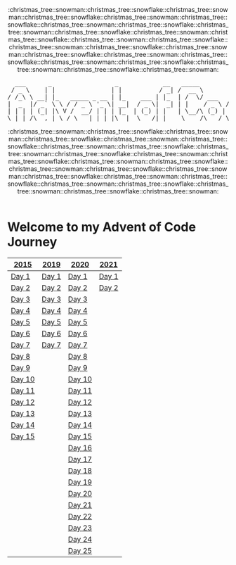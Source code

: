 <div align="center">
:christmas_tree::snowman::christmas_tree::snowflake::christmas_tree::snowman::christmas_tree::snowflake::christmas_tree::snowman::christmas_tree::snowflake::christmas_tree::snowman::christmas_tree::snowflake::christmas_tree::snowman::christmas_tree::snowflake::christmas_tree::snowman::christmas_tree::snowflake::christmas_tree::snowman::christmas_tree::snowflake::christmas_tree::snowman::christmas_tree::snowflake::christmas_tree::snowman::christmas_tree::snowflake::christmas_tree::snowman::christmas_tree::snowflake::christmas_tree::snowman::christmas_tree::snowflake::christmas_tree::snowman::christmas_tree::snowflake::christmas_tree::snowman:
<pre>
  ___      _                 _            __   _____           _      
 / _ \    | |               | |          / _| /  __ \         | |     
/ /_\ \ __| |_   _____ _ __ | |_    ___ | |_  | /  \/ ___   __| | ___ 
|  _  |/ _` \ \ / / _ \ '_ \| __|  / _ \|  _| | |    / _ \ / _` |/ _ \
| | | | (_| |\ V /  __/ | | | |_  | (_) | |   | \__/\ (_) | (_| |  __/
\_| |_/\__,_| \_/ \___|_| |_|\__|  \___/|_|    \____/\___/ \__,_|\___|
</pre>
:christmas_tree::snowman::christmas_tree::snowflake::christmas_tree::snowman::christmas_tree::snowflake::christmas_tree::snowman::christmas_tree::snowflake::christmas_tree::snowman::christmas_tree::snowflake::christmas_tree::snowman::christmas_tree::snowflake::christmas_tree::snowman::christmas_tree::snowflake::christmas_tree::snowman::christmas_tree::snowflake::christmas_tree::snowman::christmas_tree::snowflake::christmas_tree::snowman::christmas_tree::snowflake::christmas_tree::snowman::christmas_tree::snowflake::christmas_tree::snowman::christmas_tree::snowflake::christmas_tree::snowman::christmas_tree::snowflake::christmas_tree::snowman:
</div>
</br>
<div>
  
# Welcome to my Advent of Code Journey

| [2015][2015]      | [2019][2019]      | [2020][2020]      | [2021][2021]      |
| ----------------- | ----------------- | ----------------- | ----------------- |
| [Day 1][2015-01]  | [Day 1][2019-01]  | [Day 1][2020-01]  | [Day 1][2021-01]  |
| [Day 2][2015-02]  | [Day 2][2019-02]  | [Day 2][2020-02]  | [Day 2][2021-02]  |
| [Day 3][2015-03]  | [Day 3][2019-03]  | [Day 3][2020-03]  |                   |
| [Day 4][2015-04]  | [Day 4][2019-04]  | [Day 4][2020-04]  |                   |
| [Day 5][2015-05]  | [Day 5][2019-05]  | [Day 5][2020-05]  |                   |
| [Day 6][2015-06]  | [Day 6][2019-06]  | [Day 6][2020-06]  |                   |
| [Day 7][2015-07]  | [Day 7][2019-07]  | [Day 7][2020-07]  |                   |
| [Day 8][2015-08]  |                   | [Day 8][2020-08]  |                   |
| [Day 9][2015-09]  |                   | [Day 9][2020-09]  |                   |
| [Day 10][2015-10] |                   | [Day 10][2020-10] |                   |
| [Day 11][2015-11] |                   | [Day 11][2020-11] |                   |
| [Day 12][2015-12] |                   | [Day 12][2020-12] |                   |
| [Day 13][2015-13] |                   | [Day 13][2020-13] |                   |
| [Day 14][2015-14] |                   | [Day 14][2020-14] |                   |
| [Day 15][2015-15] |                   | [Day 15][2020-15] |                   |
|                   |                   | [Day 16][2020-16] |                   |
|                   |                   | [Day 17][2020-17] |                   |
|                   |                   | [Day 18][2020-18] |                   |
|                   |                   | [Day 19][2020-19] |                   |
|                   |                   | [Day 20][2020-20] |                   |
|                   |                   | [Day 21][2020-21] |                   |
|                   |                   | [Day 22][2020-22] |                   |
|                   |                   | [Day 23][2020-23] |                   |
|                   |                   | [Day 24][2020-24] |                   |
|                   |                   | [Day 25][2020-25] |                   |

[2015]: 2015
[2015-01]: 2015/src/Day01
[2015-02]: 2015/src/Day02
[2015-03]: 2015/src/Day03
[2015-04]: 2015/src/Day04
[2015-05]: 2015/src/Day05
[2015-06]: 2015/src/Day06
[2015-07]: 2015/src/Day07
[2015-08]: 2015/src/Day08
[2015-09]: 2015/src/Day09
[2015-10]: 2015/src/Day10
[2015-11]: 2015/src/Day11
[2015-12]: 2015/src/Day12
[2015-13]: 2015/src/Day13
[2015-14]: 2015/src/Day14
[2015-15]: 2015/src/Day15

[2019]: 2019
[2019-01]: 2019/src/Day01
[2019-02]: 2019/src/Day02
[2019-03]: 2019/src/Day03
[2019-04]: 2019/src/Day04
[2019-05]: 2019/src/Day05
[2019-06]: 2019/src/Day06
[2019-07]: 2019/src/Day07

[2020]: 2020
[2020-01]: 2020/Day01
[2020-02]: 2020/Day02
[2020-03]: 2020/Day03
[2020-04]: 2020/Day04
[2020-05]: 2020/Day05
[2020-06]: 2020/Day06
[2020-07]: 2020/Day07
[2020-08]: 2020/Day08
[2020-09]: 2020/Day09
[2020-10]: 2020/Day10
[2020-11]: 2020/Day11
[2020-12]: 2020/Day12
[2020-13]: 2020/Day13
[2020-14]: 2020/Day14
[2020-15]: 2020/Day15
[2020-16]: 2020/Day16
[2020-17]: 2020/Day17
[2020-18]: 2020/Day18
[2020-19]: 2020/Day19
[2020-20]: 2020/Day20
[2020-21]: 2020/Day21
[2020-22]: 2020/Day22
[2020-23]: 2020/Day23
[2020-24]: 2020/Day24
[2020-25]: 2020/Day25

[2021]: 2021
[2021-01]: 2021/src/Day01
[2021-02]: 2021/src/Day02
